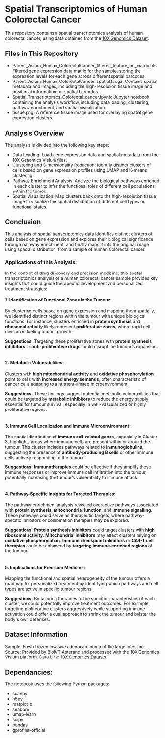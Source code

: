 
# **Spatial Transcriptomics of Human Colorectal Cancer**

This repository contains a spatial transcriptomics analysis of human colorectal cancer, using data obtained from the [10X Genomics Dataset](https://www.10xgenomics.com/datasets/human-colorectal-cancer-whole-transcriptome-analysis-1-standard-1-2-0).

## **Files in This Repository**
* Parent_Visium_Human_ColorectalCancer_filtered_feature_bc_matrix.h5: Filtered gene expression data matrix for the sample, storing the expression levels for each gene across different spatial barcodes.
* Parent_Visium_Human_ColorectalCancer_spatial.tar.gz: Contains spatial metadata and images, including the high-resolution tissue image and positional information for spatial barcodes.
* Spatial_Transcriptomics_Colorectal_cancer.ipynb: Jupyter notebook containing the analysis workflow, including data loading, clustering, pathway enrichment, and spatial visualization.
* tissue.png: A reference tissue image used for overlaying spatial gene expression clusters.


## **Analysis Overview**

The analysis is divided into the following key steps:

* Data Loading: Load gene expression data and spatial metadata from the 10X Genomics Visium files.
* Clustering and Dimensionality Reduction: Identify distinct clusters of cells based on gene expression profiles using UMAP and K-means clustering.
* Pathway Enrichment Analysis: Analyze the biological pathways enriched in each cluster to infer the functional roles of different cell populations within the tumor.
* Spatial Visualization: Map clusters back onto the high-resolution tissue image to visualize the spatial distribution of different cell types or functional states.


## **Conclusion**

This analysis of spatial transcriptomics data identifies distinct clusters of cells based on gene expression and explores their biological significance through pathway enrichment, and finally maps it into the original image using spacial distribution, from a sample of human Colorectal cancer.



### **Applications of this Analysis:**

In the context of drug discovery and precision medicine, this spatial transcriptomics analysis of a human colorectal cancer sample provides key insights that could guide therapeutic development and personalized treatment strategies:

#### 1. **Identification of Functional Zones in the Tumour:**
  By clustering cells based on gene expression and mapping them spatially, we identified distinct regions within the tumour with unique biological functions. For instance, clusters enriched in **protein synthesis** and **ribosomal activity** likely represent **proliferative zones**, where rapid cell division is fueling tumour growth. 
  
  **Suggestions:** Targeting these proliferative zones with **protein synthesis inhibitors** or **anti-proliferative drugs** could disrupt the tumour’s expansion.
<br><br> 

#### 2. **Metabolic Vulnerabilities:**
  Clusters with **high mitochondrial activity** and **oxidative phosphorylation** point to cells with **increased energy demands**, often characteristic of cancer cells adapting to a nutrient-limited microenvironment. 
  
  **Suggestions:** These findings suggest potential metabolic vulnerabilities that could be targeted by **metabolic inhibitors** to reduce the energy supply essential for tumour survival, especially in well-vascularized or highly proliferative regions.
<br><br>

#### 3. **Immune Cell Localization and Immune Microenvironment:**
  The spatial distribution of **immune cell-related genes**, especially in Cluster 3, highlights areas where immune cells are present within or around the tumour. This cluster includes pathways related to **immunoglobulins**, suggesting the presence of **antibody-producing B cells** or other immune cells actively responding to the tumour. 
  

  **Suggestions:** **Immunotherapies** could be effective if they amplify these immune responses or improve immune cell infiltration into the tumour, potentially increasing the tumour’s vulnerability to immune attack.
<br><br>

#### 4. **Pathway-Specific Insights for Targeted Therapies:**
The pathway enrichment analysis revealed overactive pathways associated with **protein synthesis**, **mitochondrial function**, and **immune signalling**. These pathways could serve as therapeutic targets, where pathway-specific inhibitors or combination therapies may be explored.


**Suggestions:** **Protein synthesis inhibitors** could target clusters with **high ribosomal activity**.
**Mitochondrial inhibitors** may affect clusters relying on **oxidative phosphorylation**.
**Immune checkpoint inhibitors** or **CAR-T cell therapies** could be enhanced by **targeting immune-enriched regions** of the tumour.
<br><br>

#### 5. **Implications for Precision Medicine:**
Mapping the functional and spatial heterogeneity of the tumour offers a roadmap for personalized treatment by identifying which pathways and cell types are active in specific tumour regions. 

**Suggestions:** By tailoring therapies to the specific characteristics of each cluster, we could potentially improve treatment outcomes. For example, targeting proliferative clusters aggressively while supporting immune activation could offer a dual approach to shrink the tumour and bolster the body's own defenses.


## **Dataset Information**
Sample: Fresh frozen invasive adenocarcinoma of the large intestine.
Source: Provided by BioIVT Asterand and processed with the 10X Genomics Visium platform.
Data Link: [10X Genomics Dataset](https://www.10xgenomics.com/datasets/human-colorectal-cancer-whole-transcriptome-analysis-1-standard-1-2-0)

## **Dependancies:**

The notebook uses the following Python packages:

* scanpy
* h5py
* matplotlib
* seaborn
* umap-learn
* scipy
* pandas
* gprofiler-official
